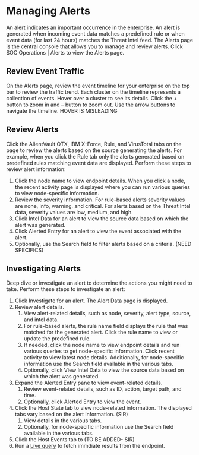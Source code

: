 Managing Alerts
=================================== 
An alert indicates an important occurrence in the enterprise. An alert is generated when incoming event data matches a predefined rule or when event data (for last 24 hours) matches the Threat Intel feed. 
The Alerts page is the central console that allows you to manage and review alerts.  Click SOC Operations | Alerts to view the Alerts page.

Review Event Traffic
--------------------
On the Alerts page, review the event timeline for your enterprise on the top bar to review the traffic trend. Each cluster on the timeline represents a collection of events. Hover over a cluster to see its details. Click the + button to zoom in and – button to zoom out. Use the arrow buttons to navigate the timeline. HOVER IS MISLEADING

Review Alerts 
--------------------
Click the AlientVault OTX, IBM X-Force, Rule, and VirusTotal tabs on the page to review the alerts based on the source generating the alerts. For example, when you click the Rule tab only the alerts generated based on predefined rules matching event data are displayed. 
Perform these steps to review alert information:
1.	Click the node name to view endpoint details. 
    When you click a node, the recent activity page is displayed where you can run various queries to view node-specific information. 
2.	Review the severity information.
    For rule-based alerts severity values are none, info, warning, and critical. For alerts based on the Threat Intel data, severity values are low, medium, and high. 
3.	Click Intel Data for an alert to view the source data based on which the alert was generated. 
4.	Click Alerted Entry for an alert to view the event associated with the alert.
5.	Optionally, use the Search field to filter alerts based on a criteria. (NEED SPECIFICS)

Investigating Alerts
--------------------
Deep dive or investigate an alert to determine the actions you might need to take. 
Perform these steps to investigate an alert:
1.	Click Investigate for an alert. 
    The Alert Data page is displayed. 
2.	Review alert details.
    1. View alert-related details, such as node, severity, alert type, source, and intel data.
    2.	For rule-based alerts, the rule name field displays the rule that was matched for the generated alert. Click the rule name to view or update the predefined rule. 
    3.	If needed, click the node name to view endpoint details and run various queries to get node-specific information. Click recent activity to view latest node details.  Additionally, for node-specific information use the Search field available in the various tabs.   
    4.	Optionally, click View Intel Data to view the source data based on which the alert was generated. 
3.	Expand the Alerted Entry pane to view event-related details.
    1.	Review event-related details, such as ID, action, target path, and time. 
    2.	Optionally, click Alerted Entry to view the event. 
4.	Click the Host State tab to view node-related information. The displayed tabs vary based on the alert information.  (SIR)
    1.	View details in the various tabs. 
    2. Optionally, for node-specific information use the Search field available in the various tabs.
5.	Click the Host Events tab to (TO BE ADDED- SIR)
6. Run a [Live query](../Queries_and_packs#live-queries) to fetch immdiate results from the endpoint. 
